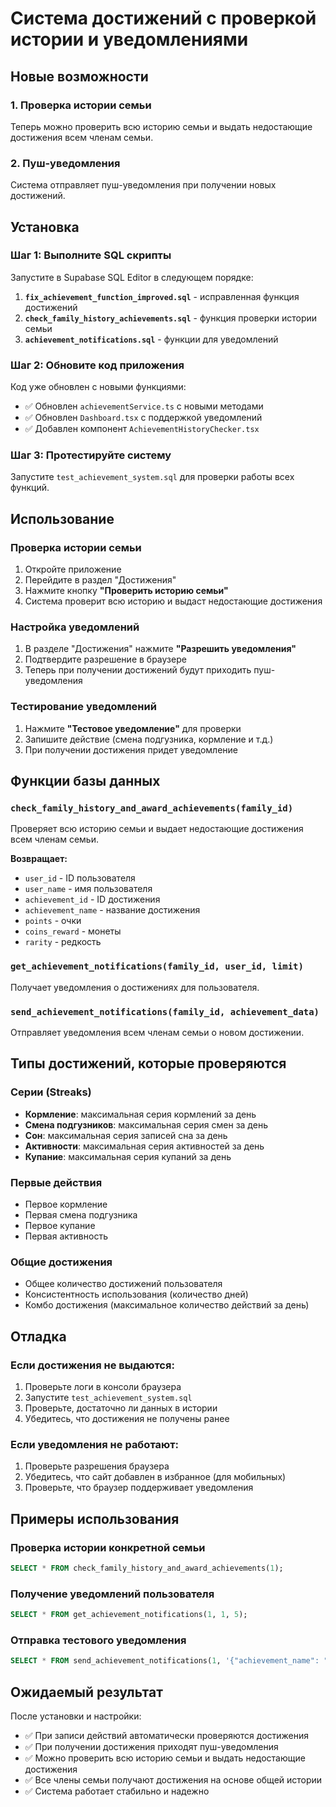 # Система достижений с проверкой истории и уведомлениями

## Новые возможности

### 1. Проверка истории семьи
Теперь можно проверить всю историю семьи и выдать недостающие достижения всем членам семьи.

### 2. Пуш-уведомления
Система отправляет пуш-уведомления при получении новых достижений.

## Установка

### Шаг 1: Выполните SQL скрипты
Запустите в Supabase SQL Editor в следующем порядке:

1. **`fix_achievement_function_improved.sql`** - исправленная функция достижений
2. **`check_family_history_achievements.sql`** - функция проверки истории семьи
3. **`achievement_notifications.sql`** - функции для уведомлений

### Шаг 2: Обновите код приложения
Код уже обновлен с новыми функциями:
- ✅ Обновлен `achievementService.ts` с новыми методами
- ✅ Обновлен `Dashboard.tsx` с поддержкой уведомлений
- ✅ Добавлен компонент `AchievementHistoryChecker.tsx`

### Шаг 3: Протестируйте систему
Запустите `test_achievement_system.sql` для проверки работы всех функций.

## Использование

### Проверка истории семьи
1. Откройте приложение
2. Перейдите в раздел "Достижения"
3. Нажмите кнопку **"Проверить историю семьи"**
4. Система проверит всю историю и выдаст недостающие достижения

### Настройка уведомлений
1. В разделе "Достижения" нажмите **"Разрешить уведомления"**
2. Подтвердите разрешение в браузере
3. Теперь при получении достижений будут приходить пуш-уведомления

### Тестирование уведомлений
1. Нажмите **"Тестовое уведомление"** для проверки
2. Запишите действие (смена подгузника, кормление и т.д.)
3. При получении достижения придет уведомление

## Функции базы данных

### `check_family_history_and_award_achievements(family_id)`
Проверяет всю историю семьи и выдает недостающие достижения всем членам семьи.

**Возвращает:**
- `user_id` - ID пользователя
- `user_name` - имя пользователя
- `achievement_id` - ID достижения
- `achievement_name` - название достижения
- `points` - очки
- `coins_reward` - монеты
- `rarity` - редкость

### `get_achievement_notifications(family_id, user_id, limit)`
Получает уведомления о достижениях для пользователя.

### `send_achievement_notifications(family_id, achievement_data)`
Отправляет уведомления всем членам семьи о новом достижении.

## Типы достижений, которые проверяются

### Серии (Streaks)
- **Кормление**: максимальная серия кормлений за день
- **Смена подгузников**: максимальная серия смен за день
- **Сон**: максимальная серия записей сна за день
- **Активности**: максимальная серия активностей за день
- **Купание**: максимальная серия купаний за день

### Первые действия
- Первое кормление
- Первая смена подгузника
- Первое купание
- Первая активность

### Общие достижения
- Общее количество достижений пользователя
- Консистентность использования (количество дней)
- Комбо достижения (максимальное количество действий за день)

## Отладка

### Если достижения не выдаются:
1. Проверьте логи в консоли браузера
2. Запустите `test_achievement_system.sql`
3. Проверьте, достаточно ли данных в истории
4. Убедитесь, что достижения не получены ранее

### Если уведомления не работают:
1. Проверьте разрешения браузера
2. Убедитесь, что сайт добавлен в избранное (для мобильных)
3. Проверьте, что браузер поддерживает уведомления

## Примеры использования

### Проверка истории конкретной семьи
```sql
SELECT * FROM check_family_history_and_award_achievements(1);
```

### Получение уведомлений пользователя
```sql
SELECT * FROM get_achievement_notifications(1, 1, 5);
```

### Отправка тестового уведомления
```sql
SELECT * FROM send_achievement_notifications(1, '{"achievement_name": "Тест", "points": 10, "coins_reward": 5, "rarity": "common"}');
```

## Ожидаемый результат

После установки и настройки:
- ✅ При записи действий автоматически проверяются достижения
- ✅ При получении достижения приходят пуш-уведомления
- ✅ Можно проверить всю историю семьи и выдать недостающие достижения
- ✅ Все члены семьи получают достижения на основе общей истории
- ✅ Система работает стабильно и надежно
